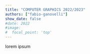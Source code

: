 ```yaml
---
title: "COMPUTER GRAPHICS 2022/2023"
authors: ["fabio-ganovelli"]
show_date: false
#date: 2022
#image:
#  focal_point: 'top'
---
```


lorem ipsum
